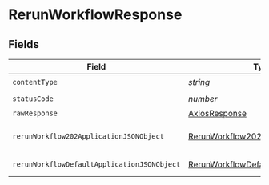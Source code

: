 # RerunWorkflowResponse


## Fields

| Field                                                                                                 | Type                                                                                                  | Required                                                                                              | Description                                                                                           |
| ----------------------------------------------------------------------------------------------------- | ----------------------------------------------------------------------------------------------------- | ----------------------------------------------------------------------------------------------------- | ----------------------------------------------------------------------------------------------------- |
| `contentType`                                                                                         | *string*                                                                                              | :heavy_check_mark:                                                                                    | N/A                                                                                                   |
| `statusCode`                                                                                          | *number*                                                                                              | :heavy_check_mark:                                                                                    | N/A                                                                                                   |
| `rawResponse`                                                                                         | [AxiosResponse](https://axios-http.com/docs/res_schema)                                               | :heavy_minus_sign:                                                                                    | N/A                                                                                                   |
| `rerunWorkflow202ApplicationJSONObject`                                                               | [RerunWorkflow202ApplicationJSON](../../models/operations/rerunworkflow202applicationjson.md)         | :heavy_minus_sign:                                                                                    | A confirmation message.                                                                               |
| `rerunWorkflowDefaultApplicationJSONObject`                                                           | [RerunWorkflowDefaultApplicationJSON](../../models/operations/rerunworkflowdefaultapplicationjson.md) | :heavy_minus_sign:                                                                                    | Error response.                                                                                       |